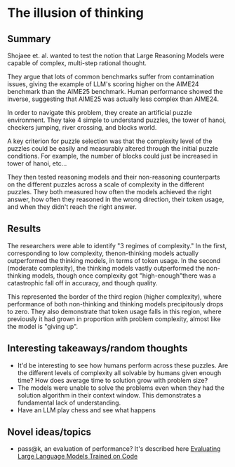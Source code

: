 # The illusion of thinking


## Summary

Shojaee et. al. wanted to test the notion that Large Reasoning Models were capable of complex, multi-step rational thought. 

They argue that lots of common benchmarks suffer from contamination issues, giving the example of LLM's scoring higher on the AIME24 benchmark than the AIME25 benchmark. Human performance showed the inverse, suggesting that AIME25 was actually less complex than AIME24.

In order to navigate this problem, they create an artificial puzzle environment. They take 4 simple to understand puzzles, the tower of hanoi, checkers jumping, river crossing, and blocks world.

A key criterion for puzzle selection was that the complexity level of the puzzles could be easily and measurably altered through the initial puzzle conditions. For example, the number of blocks could just be increased in tower of hanoi, etc...

They then tested reasoning models and their non-reasoning counterparts on the different puzzles across a scale of complexity in the different puzzles. They both measured how often the models achieved the right answer, how often they reasoned in the wrong direction, their token usage, and when they didn't reach the right answer.

## Results

The researchers were able to identify "3 regimes of complexity." In the first, corresponding to low complexity, thenon-thinking models actually outperformed the thinking models, in terms of token usage. In the second (moderate complexity), the thinking models vastly outperformed the non-thinking models, though once complexity got "high-enough"there was a catastrophic fall off in accuracy, and though quality.

This represented the border of the third region (higher complexity), where performance of both non-thinking and thinking models precipitously drops to zero. They also demonstrate that token usage falls in this region, where previously it had grown in proportion with problem complexity, almost like the model is "giving up".


## Interesting takeaways/random thoughts
- It'd be interesting to see how humans perform across these puzzles. Are the different levels of complexity all solvable by humans given enough time? How does average time to solution grow with problem size?
- The models were unable to solve the problems even when they had the solution algorithm in their context window. This demonstrates a fundamental lack of understanding.
- Have an LLM play chess and see what happens

## Novel ideas/topics
- pass@k, an evaluation of performance? It's described here [Evaluating Large Language Models Trained on Code](https://arxiv.org/abs/1906.04908)
